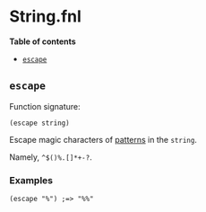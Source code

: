 # String.fnl

**Table of contents**

- [`escape`](#escape)

## `escape`
Function signature:

```
(escape string)
```

Escape magic characters of [patterns][1] in the `string`.

Namely, `^$()%.[]*+-?`.

[1]: https://www.lua.org/manual/5.4/manual.html#6.4.1

### Examples

```fennel
(escape "%") ;=> "%%"
```


<!-- Generated with Fenneldoc 1.0.1-dev
     https://gitlab.com/andreyorst/fenneldoc -->
